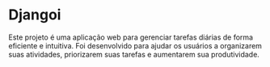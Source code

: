 # Djangoi
Este projeto é uma aplicação web para gerenciar tarefas diárias de forma eficiente e intuitiva. Foi desenvolvido para ajudar os usuários a organizarem suas atividades, priorizarem suas tarefas e aumentarem sua produtividade.
